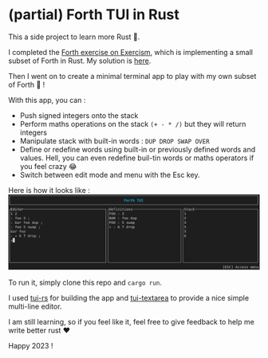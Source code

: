 # (partial) Forth TUI in Rust

This a side project to learn more Rust 🦀.

I completed the [Forth exercise on Exercism](https://exercism.org/tracks/rust/exercises/forth), which is implementing a small subset of Forth in Rust. My solution is [here](https://exercism.org/tracks/rust/exercises/forth/solutions/athery).

Then I went on to create a minimal terminal app to play with my own subset of Forth 🥳 !

With this app, you can :

- Push signed integers onto the stack
- Perform maths operations on the stack ```(+ - * /)``` but they will return integers
- Manipulate stack with built-in words : ```DUP DROP SWAP OVER```
- Define or redefine words using built-in or previously defined words and values. Hell, you can even redefine buil-tin words or maths operators if you feel crazy 😂
- Switch between edit mode and menu with the Esc key.

Here is how it looks like :
![alt text](forth_tui.png "Forth tui screenshot")

To run it, simply clone this repo and ```cargo run```.

I used [tui-rs](https://github.com/fdehau/tui-rs) for building the app and [tui-textarea](https://github.com/rhysd/tui-textarea) to provide a nice simple multi-line editor.

I am still learning, so if you feel like it, feel free to give feedback to help me write better rust ❤️

Happy 2023 !
